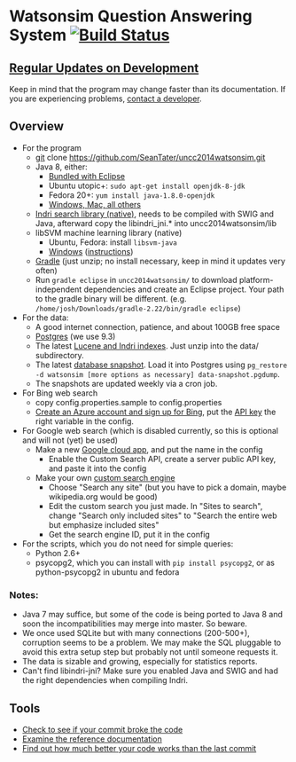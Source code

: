 Watsonsim Question Answering System [![Build Status](https://travis-ci.org/SeanTater/uncc2014watsonsim.png?branch=master)](https://travis-ci.org/SeanTater/uncc2014watsonsim)
======

## [Regular Updates on Development](http://watsonsim.blogspot.com)
Keep in mind that the program may change faster than its documentation. If you are experiencing problems, [contact a developer](mailto:stgallag@gmail.com).

## Overview
- For the program
  - [git](http://git-scm.com/downloads) clone https://github.com/SeanTater/uncc2014watsonsim.git
  - Java 8, either:
    - [Bundled with Eclipse](https://www.eclipse.org/downloads/)
    - Ubuntu utopic+: `sudo apt-get install openjdk-8-jdk`
    - Fedora 20+: `yum install java-1.8.0-openjdk`
    - [Windows, Mac, all others](http://www.oracle.com/technetwork/java/javase/downloads/jdk8-downloads-2133151.html)
  - [Indri search library (native)](http://www.lemurproject.org/indri.php), needs to be compiled with SWIG and Java, afterward copy the libindri_jni.* into uncc2014watsonsim/lib
  - libSVM machine learning library (native)
    - Ubuntu, Fedora: install `libsvm-java`
    - [Windows](http://www.csie.ntu.edu.tw/~cjlin/libsvm/) ([instructions](http://stackoverflow.com/questions/25060178/which-weka-and-libsvm-jar-files-to-use-in-java-code-for-svm-classification))
  - [Gradle](http://gradle.org/downloads) (just unzip; no install necessary, keep in mind it updates very often)
  - Run `gradle eclipse` in `uncc2014watsonsim/` to download platform-independent dependencies and create an Eclipse project. Your path to the gradle binary will be different. (e.g. `/home/josh/Downloads/gradle-2.22/bin/gradle eclipse`)
- For the data:
  - A good internet connection, patience, and about 100GB free space
  - [Postgres](http://www.postgresql.org/download/) (we use 9.3)
  - The latest [Lucene and Indri indexes](https://dl.dropboxusercontent.com/u/92563044/watsonsim/data-snapshot.tar.xz). Just unzip into the data/ subdirectory.
  - The latest [database snapshot](https://dl.dropboxusercontent.com/u/92563044/watsonsim/data-snapshot.pgdump). Load it into Postgres using `pg_restore -d watsonsim [more options as necessary] data-snapshot.pgdump`.
  - The snapshots are updated weekly via a cron job.
- For Bing web search
  - copy config.properties.sample to config.properties
  - [Create an Azure account and sign up for Bing](https://datamarket.azure.com/dataset/bing/search), put the [API key](https://datamarket.azure.com/account/keys) the right variable in the config.
- For Google web search (which is disabled currently, so this is optional and will not (yet) be used)
  - Make a new [Google cloud app](https://cloud.google.com/console), and put the name in the config
    - Enable the Custom Search API, create a server public API key, and paste it into the config
  - Make your own [custom search engine](https://www.google.com/cse/create/new)
    - Choose "Search any site" (but you have to pick a domain, maybe wikipedia.org would be good)
    - Edit the custom search you just made. In "Sites to search", change "Search only included sites" to "Search the entire web but emphasize included sites"
    - Get the search engine ID, put it in the config
- For the scripts, which you do not need for simple queries:
  - Python 2.6+
  - psycopg2, which you can install with `pip install psycopg2`, or as python-psycopg2 in ubuntu and fedora

### Notes:
- Java 7 may suffice, but some of the code is being ported to Java 8 and soon the incompatibilities may merge into master. So beware.
- We once used SQLite but with many connections (200-500+), corruption seems to be a problem. We may make the SQL pluggable to avoid this extra setup step but probably not until someone requests it.
- The data is sizable and growing, especially for statistics reports.
- Can't find libindri-jni? Make sure you enabled Java and SWIG and had the right dependencies when compiling Indri.

## Tools

- [Check to see if your commit broke the code](https://travis-ci.org/SeanTater/uncc2014watsonsim)
- [Examine the reference documentation](http://seantater.github.io/uncc2014watsonsim/)
- [Find out how much better your code works than the last commit](http://watsonsim.herokuapp.com/runs)
